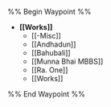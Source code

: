 %% Begin Waypoint %%
- **[[Works]]**
	- [[-Misc]]
	- [[Andhadun]]
	- [[Bahubali]]
	- [[Munna Bhai MBBS]]
	- [[Ra. One]]
	- [[Works]]

%% End Waypoint %%
